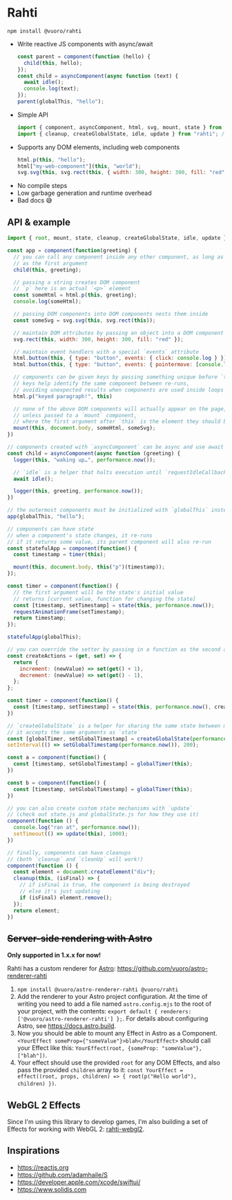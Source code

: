 # Rahti

`npm install @vuoro/rahti`

- Write reactive JS components with async/await
  ```js
  const parent = component(function (hello) {
    child(this, hello);
  });
  const child = asyncComponent(async function (text) {
    await idle();
    console.log(text);
  });
  parent(globalThis, "hello");
  ```
- Simple API
  ```js
  import { component, asyncComponent, html, svg, mount, state } from "rahti"; // for most use cases
  import { cleanup, createGlobalState, idle, update } from "rahti"; // for advanced usage
  ```
- Supports any DOM elements, including web components
  ```js
  html.p(this, "hello");
  html["my-web-component"](this, "world");
  svg.svg(this, svg.rect(this, { width: 300, height: 300, fill: "red" }));
  ```
- No compile steps
- Low garbage generation and runtime overhead
- Bad docs 😅

## API & example

```js
import { root, mount, state, cleanup, createGlobalState, idle, update } from "rahti";

const app = component(function(greeting) {
  // you can call any component inside any other component, as long as you pass `this`
  // as the first argument
  child(this, greeting);

  // passing a string creates DOM component
  // `p` here is an actual `<p>` element
  const someHtml = html.p(this, greeting);
  console.log(someHtml);

  // passing DOM components into DOM components nests them inside
  const someSvg = svg.svg(this, svg.rect(this));

  // maintain DOM attributes by passing an object into a DOM component
  svg.rect(this, width: 300, height: 300, fill: "red" });

  // maintain event handlers with a special `events` attribute
  html.button(this, { type: "button", events: { click: console.log } });
  html.button(this, { type: "button", events: { pointermove: [console.log, { passive: true }] } });

  // components can be given keys by passing something unique before `this`
  // keys help identify the same component between re-runs,
  // avoiding unexpected results when components are used inside loops or conditionals
  html.p("keyed paragraph!", this)

  // none of the above DOM components will actually appear on the page,
  // unless passed to a `mount` component,
  // where the first argument after `this` is the element they should be prepended into
  mount(this, document.body, someHtml, someSvg);
})

// components created with `asyncComponent` can be async and use await freely
const child = asyncComponent(async function (greeting) {
  logger(this, "waking up…", performance.now());

  // `idle` is a helper that halts execution until `requestIdleCallback`
  await idle();

  logger(this, greeting, performance.now());
})

// the outermost components must be initialized with `globalThis` instead of `this`
app(globalThis, "hello");

// components can have state
// when a component's state changes, it re-runs
// if it returns some value, its parent component will also re-run
const statefulApp = component(function() {
  const timestamp = timer(this);

  mount(this, document.body, this("p")(timestamp));
});

const timer = component(function() {
  // the first argument will be the state's initial value
  // returns [current value, function for changing the state]
  const [timestamp, setTimestamp] = state(this, performance.now());
  requestAnimationFrame(setTimestamp);
  return timestamp;
});

statefulApp(globalThis);

// you can override the setter by passing in a function as the second argument
const createActions = (get, set) => {
  return {
    increment: (newValue) => set(get() + 1),
    decrement: (newValue) => set(get() - 1),
  };
};

const timer = component(function() {
  const [timestamp, setTimestamp] = state(this, performance.now(), createActions);
})

// `createGlobalState` is a helper for sharing the same state between multiple components
// it accepts the same arguments as `state`
const [globalTimer, setGlobalTimestamp] = createGlobalState(performance.now());
setInterval(() => setGlobalTimestamp(performance.now()), 200);

const a = component(function() {
  const [timestamp, setGlobalTimestamp] = globalTimer(this);
})

const b = component(function() {
  const [timestamp, setGlobalTimestamp] = globalTimer(this);
})

// you can also create custom state mechanisms with `update`
// (check out state.js and globalState.js for how they use it)
component(function () {
  console.log("ran at", performance.now());
  setTimeout(() => update(this), 1000);
})

// finally, components can have cleanups
// (both `cleanup` and `cleanUp` will work!)
component(function () {
  const element = document.createElement("div");
  cleanup(this, (isFinal) => {
    // if isFinal is true, the component is being destroyed
    // else it's just updating
    if (isFinal) element.remove();
  });
  return element;
})
```

## ~~Server-side rendering with Astro~~

**Only supported in 1.x.x for now!**

Rahti has a custom renderer for [Astro](https://astro.build): https://github.com/vuoro/astro-renderer-rahti

1. `npm install @vuoro/astro-renderer-rahti @vuoro/rahti`
2. Add the renderer to your Astro project configuration. At the time of writing you need to add a file named `astro.config.mjs` to the root of your project, with the contents: `export default { renderers: ['@vuoro/astro-renderer-rahti'] };`. For details about configuring Astro, see <https://docs.astro.build>.
3. Now you should be able to mount any Effect in Astro as a Component. `<YourEffect someProp={"someValue"}>blah</YourEffect>` should call your Effect like this: `YourEffect(root, {someProp: "someValue"}, ["blah"])`.
4. Your effect should use the provided `root` for any DOM Effects, and also pass the provided `children` array to it: `const YourEffect = effect((root, props, children) => { root(p("Hello world"), children) })`.

## WebGL 2 Effects

Since I'm using this library to develop games, I'm also building a set of Effects for working with WebGL 2: [rahti-webgl2](https://github.com/vuoro/rahti-webgl2).

## Inspirations

- <https://reactjs.org>
- <https://github.com/adamhaile/S>
- <https://developer.apple.com/xcode/swiftui/>
- <https://www.solidjs.com>
